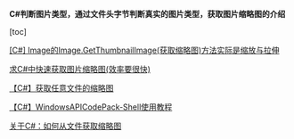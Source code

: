 **C#判断图片类型，通过文件头字节判断真实的图片类型，获取图片缩略图的介绍**

[toc]

[[C#] Image的Image.GetThumbnailImage(获取缩略图)方法实际是缩放与拉伸](https://blog.csdn.net/m0_46555380/article/details/106346660)

[求C#中快速获取图片缩略图(效率要很快)](https://bbs.csdn.net/topics/390717915)

[【C#】获取任意文件的缩略图](https://blog.csdn.net/catshitone/article/details/78042649)

[【C#】WindowsAPICodePack-Shell使用教程](https://blog.csdn.net/catshitone/article/details/72723927)

[关于C#：如何从文件获取缩略图](https://www.codenong.com/61323700/)